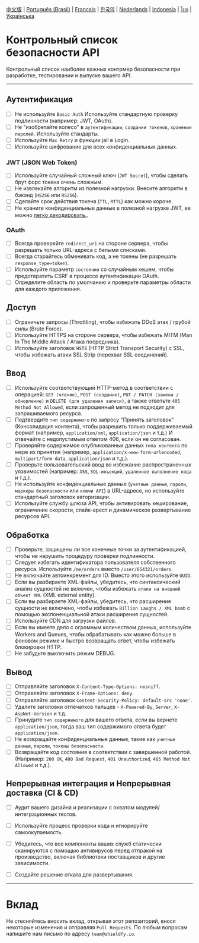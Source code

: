 [中文版](./README-zh.md) | [Português (Brasil)](./README-pt_BR.md) | [Français](./README-fr.md) | [한국의](./README-ko.md) | [Nederlands](./README-nl.md) | [Indonesia](./README-id.md) | [ไทย](./README-th.md) | [Українська](./README-uk.md)

# Контрольный список безопасности API
Контрольный список наиболее важных контрмер безопасности при разработке, тестировании и выпуске вашего API.

------------------------------------------------------------------------------
## Аутентификация
- [ ] Не используйте `Basic Auth` Используйте стандартную проверку подлинности (например: JWT, OAuth).
- [ ] Не "изобретайте колесо" в `аутентификации`, `создании токенов`, `хранении паролей`. Используйте стандарты.
- [ ] Используйте `Max Retry` и функции jail в Login.
- [ ] Используйте шифрование для всех конфиденциальных данных.

### JWT (JSON Web Token)
- [ ] Используйте случайный сложный ключ (`JWT Secret`), чтобы сделать брут форс токена очень сложным.
- [ ] Не извлекайте алгоритм из полезной нагрузки. Внесите алгоритм в бэкэнд (`HS256` или `RS256`).
- [ ] Сделайте срок действия токена (`TTL`, `RTTL`) как можно короче.
- [ ] Не храните конфиденциальные данные в полезной нагрузке JWT, ее можно [легко декодировать.](https://jwt.io/#debugger-io).

### OAuth
- [ ] Всегда проверяйте `redirect_uri` на стороне сервера, чтобы разрешать только URL-адреса с белыми списками.
- [ ] Всегда старайтесь обменивать код, а не токены (не разрешать `response_type=token`).
- [ ] Используйте параметр `состояния` со случайным хешем, чтобы предотвратить CSRF в процессе аутентификации OAuth.
- [ ] Определите область по умолчанию и проверьте параметры области для каждого приложения.

## Доступ
- [ ] Ограничьте запросы (Throttling), чтобы избежать DDoS атак / грубой силы (Brute Force).
- [ ] Используйте HTTPS на стороне сервера, чтобы избежать MITM (Man In The Middle Attack / Атака посредника).
- [ ] Используйте заголовок `HSTS` (HTTP Strict Transport Security) с SSL, чтобы избежать атаки SSL Strip (перехват SSL соединений).

## Ввод
- [ ] Используйте соответствующий HTTP-метод в соответствии с операцией: `GET (чтение)`, `POST (создание)`, `PUT / PATCH (замена / обновление)` и `DELETE (для удаления записи)`, а также ответьте `405 Method Not Allowed`, если запрошенный метод не подходит для запрашиваемого ресурса.
- [ ] Подтвердите `тип содержимого` по запросу "Принять заголовок" (Консолидация контента), чтобы разрешить только поддерживаемый формат (например, `application/xml`, `application/json` и т.д.) И отвечайте с недопустимым ответом 406, если он не согласован.
- [ ] Проверяйте содержимое опубликованных данных `типа контента` по мере их принятия (например, `application/x-www-form-urlencoded`, `multipart/form-data`, `application/json` и т.д.).
- [ ] Проверьте пользовательский ввод во избежание распространенных уязвимостей (например: `XSS`, `SQL-инъекций`, `удаленное выполнение кода` и т.д.).
- [ ] Не используйте конфиденциальные данные (`учетные данные`, `пароли`, `маркеры безопасности` или `ключи API`) в URL-адресе, но используйте стандартный заголовок авторизации.
- [ ] Используйте службу шлюза API, чтобы активировать кеширование, ограничение скорости, спайк-арест и динамическое развертывание ресурсов API.

## Обработка
- [ ] Проверьте, защищены ли все конечные точки за аутентификацией, чтобы не нарушить процедуру проверки подлинности.
- [ ] Следует избегать идентификатора пользователя собственного ресурса. Используйте `/me/orders` вместо `/user/654321/orders`.
- [ ] Не включайте автоинкремент для ID. Вместо этого используйте `UUID`.
- [ ] Если вы разбираете XML-файлы, убедитесь, что синтаксический анализ сущностей не включен, чтобы избежать `атаки на внешний объект XML` (XML external entity).
- [ ] Если вы разбираете XML-файлы, убедитесь, что расширение сущности не включено, чтобы избежать `Billion Laughs / XML bomb` с помощью экспоненциальной атаки расширения сущностей.
- [ ] Используйте CDN для загрузки файлов.
- [ ] Если вы имеете дело с огромным количеством данных, используйте Workers and Queues, чтобы обрабатывать как можно больше в фоновом режиме и быстро возвращать ответ, чтобы избежать блокировки HTTP.
- [ ] Не забудьте выключить режим DEBUG.

## Вывод
- [ ] Отправляйте заголовок `X-Content-Type-Options: nosniff`.
- [ ] Отправляйте заголовок `X-Frame-Options: deny`.
- [ ] Отправляйте заголовок `Content-Security-Policy: default-src 'none'`.
- [ ] Удалите заголовки отпечатков пальцев - `X-Powered-By`, `Server`, `X-AspNet-Version` и т.д.
- [ ] Принудите `тип содержимого` для вашего ответа, если вы вернете `application/json`, тогда ваш тип содержимого ответа будет `application/json`.
- [ ] Не возвращайте конфиденциальные данные, такие как `учетные данные`, `пароли`, `токены безопасности`.
- [ ] Возвращайте код состояния в соответствии с завершенной работой. (Например: `200 OK`, `400 Bad Request`, `401 Unauthorized`, `405 Method Not Allowed` и т.д.).

## Непрерывная интеграция и Непрерывная доставка (CI & CD)
- [ ] Аудит вашего дизайна и реализации с охватом модулей/интеграционных тестов.
- [ ] Используйте процесс проверки кода и игнорируйте самоокупаемость.
- [ ] Убедитесь, что все компоненты ваших служб статически сканируются с помощью антивирусов перед отпракой на производство, включая библиотеки поставщиков и другие зависимости.
- [ ] Создайте решение отката для развертывания.


------------------------------------------------------------------------------

# Вклад
Не стесняйтесь вносить вклад, открывая этот репозиторий, внося некоторые изменения и отправляя `Pull Requests`. По любым вопросам напишите нам письмо по адресу `team@shieldfy.io`.
